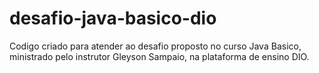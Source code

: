 # desafio-java-basico-dio
Codigo criado para atender ao desafio proposto no curso Java Basico, ministrado pelo instrutor Gleyson Sampaio, na plataforma de ensino DIO.
